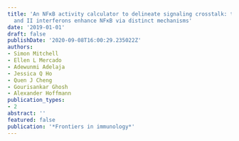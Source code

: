 ```yaml
---
title: 'An NFκB activity calculator to delineate signaling crosstalk: type I
  and II interferons enhance NFκB via distinct mechanisms'
date: '2019-01-01'
draft: false
publishDate: '2020-09-08T16:00:29.235022Z'
authors:
- Simon Mitchell
- Ellen L Mercado
- Adewunmi Adelaja
- Jessica Q Ho
- Quen J Cheng
- Gourisankar Ghosh
- Alexander Hoffmann
publication_types:
- 2
abstract: ''
featured: false
publication: '*Frontiers in immunology*'
---
```


